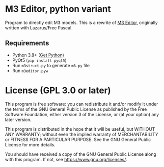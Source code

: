 # M3 Editor, python variant
Program to directly edit M3 models. This is a rewrite of [M3 Editor](https://github.com/tangorcraft/m3editor/), originally written with Lazarus/Free Pascal.

## Requirements
* Python 3.8+ ([Get Python](https://www.python.org/downloads/))
* PyQt5 (`pip install pyqt5`)
* Run `m3struct.py` to generate `m3.py` file
* Run `m3editor.pyw`

# License (GPL 3.0 or later)
This program is free software: you can redistribute it and/or modify
it under the terms of the GNU General Public License as published by
the Free Software Foundation, either version 3 of the License, or
(at your option) any later version.

This program is distributed in the hope that it will be useful,
but WITHOUT ANY WARRANTY; without even the implied warranty of
MERCHANTABILITY or FITNESS FOR A PARTICULAR PURPOSE.  See the
GNU General Public License for more details.

You should have received a copy of the GNU General Public License
along with this program.  If not, see <https://www.gnu.org/licenses/>.
